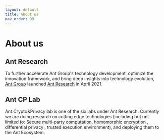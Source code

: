 ```yaml
---
layout: default
title: About us
nav_order: 99
---
```


# About us

## Ant Research
To  further  accelerate  Ant  Group's  technology  development,  optimize  the  innovation framework, and bring deep insights into technology evolution, [Ant Group](https://www.antgroup.com/en) launched [Ant Research](https://www.antresearch.com/) in April 2021.

## Ant CP Lab
Ant Crypto&Privacy lab is one of the six labs under Ant Research. Currently we are doing research on cutting edge technologies (including but not limited to: Secure multi-party computation, homomorphic encryption , differential privacy , trusted execution environment), and deploying them to the Ant Ecosystem.



